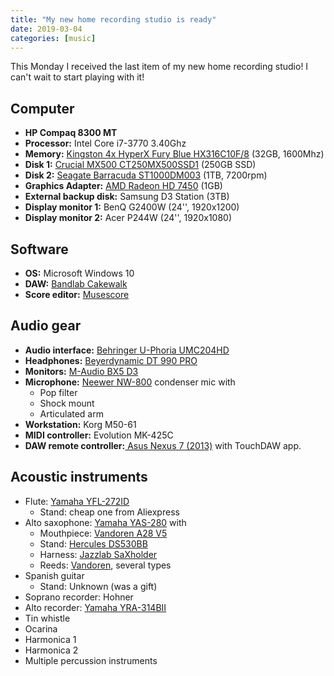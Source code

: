 ```yaml
---
title: "My new home recording studio is ready"
date: 2019-03-04
categories: [music]
---
```


This Monday I received the last item of my new home recording studio! I can't wait to start playing with it!

## Computer
+ **HP Compaq 8300 MT**
+ **Processor:** Intel Core i7-3770 3.40Ghz
+ **Memory:** [Kingston 4x HyperX Fury Blue HX316C10F/8](https://www.kingston.com/en/hyperx/memory/fury) (32GB, 1600Mhz)
+ **Disk 1:** [Crucial MX500 CT250MX500SSD1](https://www.crucial.com/usa/en/storage-ssd-mx500) (250GB SSD)
+ **Disk 2:** [Seagate Barracuda ST1000DM003](https://www.seagate.com/es/es/internal-hard-drives/hdd/barracuda/) (1TB, 7200rpm)
+ **Graphics Adapter:** [AMD Radeon HD 7450](http://www8.hp.com/es/es/products/oas/product-detail.html?oid=5226363) (1GB)
+ **External backup disk:** Samsung D3 Station (3TB)
+ **Display monitor 1:** BenQ G2400W (24'', 1920x1200)
+ **Display monitor 2:** Acer P244W (24'', 1920x1080)

## Software
+ **OS:** Microsoft Windows 10
+ **DAW:** [Bandlab Cakewalk](https://www.bandlab.com/products/cakewalk)
+ **Score editor:** [Musescore](https://musescore.com/)

## Audio gear
+ **Audio interface:** [Behringer U-Phoria UMC204HD](https://www.musictribe.com/Categories/Behringer/Computer-Audio/Interfaces/UMC204HD/p/P0BK0)
+ **Headphones:** [Beyerdynamic DT 990 PRO](https://europe.beyerdynamic.com/dt-990-pro.html)
+ **Monitors:** [M-Audio BX5 D3](https://m-audio.com/bx5d3)
+ **Microphone:** [Neewer NW-800](https://neewer.com/product/40084730/) condenser mic with
  + Pop filter
  + Shock mount
  + Articulated arm
+ **Workstation:** Korg M50-61
+ **MIDI controller:** Evolution MK-425C
+ **DAW remote controller:**[ Asus Nexus 7 (2013)](https://www.asus.com/es/Tablets/Nexus_7_2013/) with TouchDAW app.

## Acoustic instruments
+ Flute: [Yamaha YFL-272ID](https://es.yamaha.com/es/products/musical_instruments/winds/flutes/400_300_200_series/lineup.html#product-tabs)
  + Stand: cheap one from Aliexpress
+ Alto saxophone: [Yamaha YAS-280](https://es.yamaha.com/es/products/musical_instruments/winds/saxophones/yas-280/index.html) with
  + Mouthpiece: [Vandoren A28 V5](https://vandoren.fr/en/vandoren-mouthpieces/a28-v5-alto-saxophone-mouthpiece/)
  + Stand: [Hercules DS530BB](http://herculesstands.com/international/products/winds-and-percussion/saxophone/ds530bb/)
  + Harness: [Jazzlab SaXholder](https://www.jazzlab.com/en/saxholder/)
  + Reeds: [Vandoren](https://vandoren.fr/en/saxophone-reeds/), several types
+ Spanish guitar
  + Stand: Unknown (was a gift)
+ Soprano recorder: Hohner
+ Alto recorder: [Yamaha YRA-314BII](https://es.yamaha.com/es/products/musical_instruments/winds/recorders/abs_resin_alto/index.html)
+ Tin whistle
+ Ocarina
+ Harmonica 1
+ Harmonica 2
+ Multiple percussion instruments
